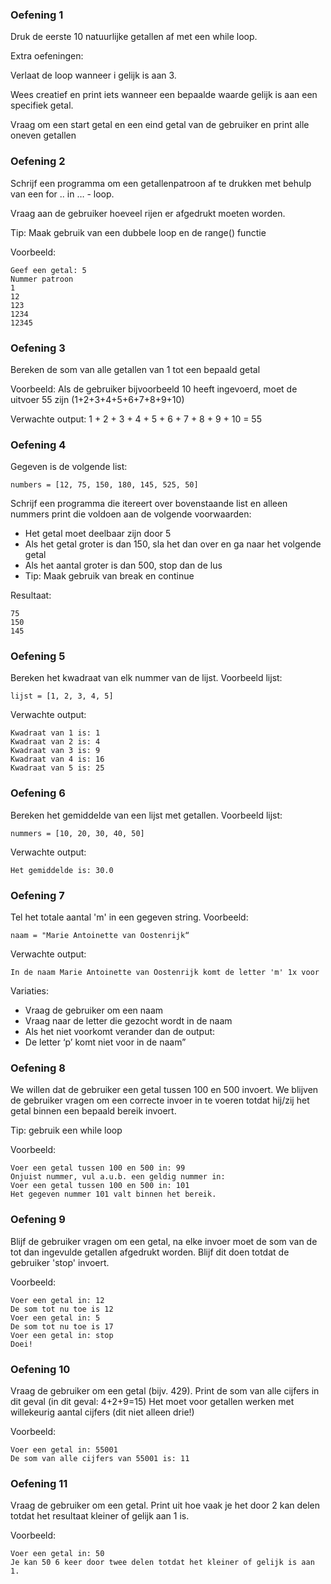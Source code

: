 ### Oefening 1

Druk de eerste 10 natuurlijke getallen af met een while loop.

Extra oefeningen:

Verlaat de loop wanneer i gelijk is aan 3.

Wees creatief en print iets wanneer een bepaalde waarde gelijk is aan een specifiek getal.

Vraag om een start getal en een eind getal van de gebruiker en print alle oneven getallen


### Oefening 2
Schrijf een programma om een getallenpatroon af te drukken met behulp van een for .. in … - loop. 

Vraag aan de gebruiker hoeveel rijen er afgedrukt moeten worden. 

Tip: Maak gebruik van een dubbele loop en de range() functie

Voorbeeld:
```
Geef een getal: 5
Nummer patroon
1
12
123
1234
12345
```


### Oefening 3

Bereken de som van alle getallen van 1 tot een bepaald getal
 
Voorbeeld:
Als de gebruiker bijvoorbeeld 10 heeft ingevoerd, moet de uitvoer 55 zijn (1+2+3+4+5+6+7+8+9+10)
 
Verwachte output:
1 + 2 + 3 + 4 + 5 + 6 + 7 + 8 + 9 + 10 = 55

### Oefening 4

Gegeven is de volgende list:
```
numbers = [12, 75, 150, 180, 145, 525, 50]
```

Schrijf een programma die itereert over bovenstaande list en alleen nummers print die voldoen aan de volgende voorwaarden:
- Het getal moet deelbaar zijn door 5
- Als het getal groter is dan 150, sla het dan over en ga naar het volgende getal
- Als het aantal groter is dan 500, stop dan de lus
- Tip: Maak gebruik van break en continue

Resultaat:
```
75
150
145
```


### Oefening 5
Bereken het kwadraat van elk nummer van de lijst.
Voorbeeld lijst:
```
lijst = [1, 2, 3, 4, 5]
```
Verwachte output:
```
Kwadraat van 1 is: 1
Kwadraat van 2 is: 4
Kwadraat van 3 is: 9
Kwadraat van 4 is: 16
Kwadraat van 5 is: 25
```

### Oefening 6
Bereken het gemiddelde van een lijst met getallen. 
Voorbeeld lijst:
```
nummers = [10, 20, 30, 40, 50]
```
Verwachte output:
```
Het gemiddelde is: 30.0
```

### Oefening 7
Tel het totale aantal 'm' in een gegeven string.
Voorbeeld:
```
naam = "Marie Antoinette van Oostenrijk“
```
Verwachte output:
```
In de naam Marie Antoinette van Oostenrijk komt de letter 'm' 1x voor
```
Variaties:
- Vraag de gebruiker om een naam
- Vraag naar de letter die gezocht wordt in de naam
- Als het niet voorkomt verander dan de output:
- De letter ‘p’ komt niet voor in de naam”


### Oefening 8

We willen dat de gebruiker een getal tussen 100 en 500 invoert. 
We blijven de gebruiker vragen om een correcte invoer in te voeren totdat hij/zij het getal binnen een bepaald bereik invoert.

Tip: gebruik een while loop

Voorbeeld:
```
Voer een getal tussen 100 en 500 in: 99
Onjuist nummer, vul a.u.b. een geldig nummer in:
Voer een getal tussen 100 en 500 in: 101
Het gegeven nummer 101 valt binnen het bereik.

```
### Oefening 9

Blijf de gebruiker vragen om een getal, na elke invoer moet de som van de tot dan ingevulde getallen afgedrukt worden. Blijf dit doen totdat de gebruiker 'stop' invoert.

Voorbeeld:

```
Voer een getal in: 12
De som tot nu toe is 12
Voer een getal in: 5
De som tot nu toe is 17
Voer een getal in: stop
Doei!
```

### Oefening 10

Vraag de gebruiker om een getal (bijv. 429). Print de som van alle cijfers in dit geval (in dit geval: 4+2+9=15) Het moet voor getallen werken met willekeurig aantal cijfers (dit niet alleen drie!)

Voorbeeld:
```
Voer een getal in: 55001
De som van alle cijfers van 55001 is: 11
```

### Oefening 11

Vraag de gebruiker om een getal. Print uit hoe vaak je het door 2 kan delen totdat het resultaat kleiner of gelijk aan 1 is.

Voorbeeld:
```
Voer een getal in: 50
Je kan 50 6 keer door twee delen totdat het kleiner of gelijk is aan 1.
```
